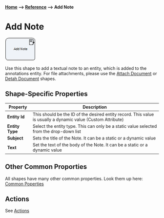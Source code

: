 __[Home](/) --> [Reference](/ref) --> Add Note__

# Add Note

![Add Note](media/AddNote.png)

Use this shape to add a textual note to an entity, which is added to the annotations entity.
For file attachments, please use the [Attach Document](AttachDocument.md) or [Detah Document](DetachDocument.md) shapes.

## Shape-Specific Properties

| Property | Description |
| -------- | ----------- |
| __Entity Id__ | This should be the ID of the desired entity record. This value is usually a dynamic value (Custom Attribute)|
| __Entity Type__ | Select the entity type. This can only be a static value selected from the drop-down list |
| __Subject__ | Sets the title of the Note. It can be a static or a dynamic value |
| __Text__ | Set the text of the body of the Note. It can be a static or a dynamic value |

## Other Common Proporties
All shapes have many other common properties. Look them up here: [Common Poperties](common/README.md)

## Actions
See [Actions](common/Actions.md)
